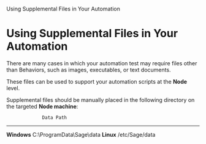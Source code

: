 Using Supplemental Files in Your Automation

Using Supplemental Files in Your Automation
===========================================

There are many cases in which your automation test may require files
other than Behaviors, such as images, executables, or text documents.

These files can be used to support your automation scripts at the
**Node** level.

Supplemental files should be manually placed in the following directory
on the targeted **Node machine**:

                 Data Path
  -------------- ------------------------------
  **Windows**    C:\\ProgramData\\Sage\\data
  **Linux**      /etc/Sage/data


